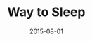 ---
title: Way to Sleep
articlename: >-
  Web-Based Access to Positive Airway Pressure Usage with or without an Initial Financial Incentive Improves Treatment Use in Patients with Obstructive Sleep Apnea
date: 2015-08-01
summary: >-
  Positive airway pressure adherence is significantly improved by giving patients Web access to information about their use of the treatment. Inclusion of a financial incentive in the first week had no additive effect in improving adherence.
authors: >-
  Samuel T. Kuna, MD;  David Shuttleworth  Luqi Chi, MD;  Sharon Schutte-Rodin, MD; Eliot Friedman, MD; Hengyi Guo;  Sandeep Dhand, MD;  Lin Yang, MS; Jingsan Zhu, MS, MBA;  Scarlett L. Bellamy, ScD;  Kevin G. Volpp, MD, PhD; David A. Asch, MD, MBA
externallink: 'https://academic.oup.com/sleep/article/38/8/1229/2417958'
journal: Sleep
---